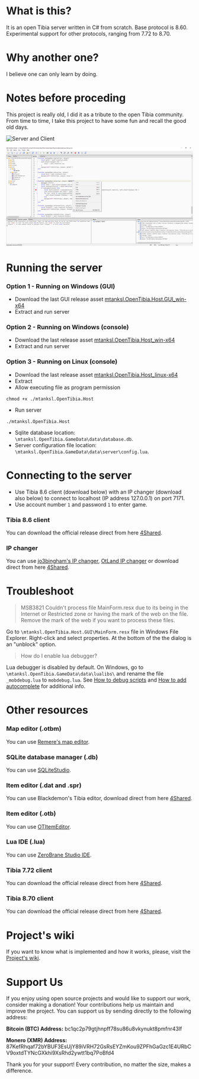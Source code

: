 # What is this?

It is an open Tibia server written in C# from scratch. Base protocol is 8.60. Experimental support for other protocols, ranging from 7.72 to 8.70.

# Why another one?

I believe one can only learn by doing. 

# Notes before proceding

This project is really old, I did it as a tribute to the open Tibia community. 
From time to time, I take this project to have some fun and recall the good old days.

![Server and Client](/server.png)

![Debugging .lua scripts](/debugging-lua-scripts.png)

# Running the server

### Option 1 - Running on Windows (GUI)

- Download the last GUI release asset [mtanksl.OpenTibia.Host.GUI_win-x64](https://github.com/mtanksl/OpenTibia/releases)
- Extract and run server

### Option 2 - Running on Windows (console)

- Download the last release asset [mtanksl.OpenTibia.Host_win-x64](https://github.com/mtanksl/OpenTibia/releases)
- Extract and run server

### Option 3 - Running on Linux (console)

- Download the last release asset [mtanksl.OpenTibia.Host_linux-x64](https://github.com/mtanksl/OpenTibia/releases)
- Extract 
- Allow executing file as program permission
```
chmod +x ./mtanksl.OpenTibia.Host
```
- Run server
```
./mtanksl.OpenTibia.Host
```
- Sqlite database location: `\mtanksl.OpenTibia.GameData\data\database.db`.
- Server configuration file location: `\mtanksl.OpenTibia.GameData\data\server\config.lua`.

# Connecting to the server

- Use Tibia 8.6 client (download below) with an IP changer (download also below) to connect to localhost (IP address 127.0.0.1) on port 7171.
- Use account number `1` and password `1` to enter game.

### Tibia 8.6 client

You can download the official release direct from here [4Shared](https://www.4shared.com/s/fVTbjUnjCiq).

### IP changer 

You can use [jo3bingham's IP changer](https://github.com/jo3bingham/tibia-ip-changer), [OtLand IP changer](https://otland.net/threads/otland-ip-changer.134369/) or download direct from here [4Shared](https://www.4shared.com/s/f2VQahgxIiq).

# Troubleshoot

> MSB3821 Couldn't process file MainForm.resx due to its being in the Internet or Restricted zone or having the mark of the web on the file. Remove the mark of the web if you want to process these files.

Go to `\mtanksl.OpenTibia.Host.GUI\MainForm.resx` file in Windows File Explorer. Right-click and select properties. At the bottom of the the dialog is an "unblock" option.

> How do I enable lua debugger?

Lua debugger is disabled by default. On Windows, go to `\mtanksl.OpenTibia.GameData\data\lualibs\` and rename the file `_mobdebug.lua` to `mobdebug.lua`. See [How to debug scripts](https://github.com/mtanksl/OpenTibia/wiki/lua-how-to-debug) and [How to add autocomplete](https://github.com/mtanksl/OpenTibia/wiki/lua-how-to-add-autocomplete) for additional info.

# Other resources

### Map editor (.otbm)

You can use [Remere's map editor](https://github.com/hampusborgos/rme).

### SQLite database manager (.db)

You can use [SQLiteStudio](https://github.com/pawelsalawa/sqlitestudio/releases).

### Item editor (.dat and .spr)

You can use Blackdemon's Tibia editor, download direct from here [4Shared](https://www.4shared.com/s/fYbs_yvrrge).

### Item editor (.otb)

You can use [OTItemEditor](https://github.com/opentibia/item-editor).

### Lua IDE (.lua)

You can use [ZeroBrane Studio IDE](https://studio.zerobrane.com).

### Tibia 7.72 client

You can download the official release direct from here [4Shared](https://www.4shared.com/s/fFuN0IXb6ge).

### Tibia 8.70 client

You can download the official release direct from here [4Shared](https://www.4shared.com/s/faWOpAGiOku).

# Project's wiki

If you want to know what is implemented and how it works, please, visit the [Project's wiki](https://github.com/mtanksl/OpenTibia/wiki).

# Support Us

If you enjoy using open source projects and would like to support our work, consider making a donation! Your contributions help us maintain and improve the project. You can support us by sending directly to the following address:

__Bitcoin (BTC) Address:__ bc1qc2p79gtjhnpff78su86u8vkynukt8pmfnr43lf

__Monero (XMR) Address:__ 87KefRhqaf72bYBUF3EsUjY89iVRH72GsRsEYZmKou9ZPFhGaGzc1E4URbCV9oxtdTYNcGXkhi9XsRhd2ywtt1bq7PoBfd4

Thank you for your support! Every contribution, no matter the size, makes a difference.
